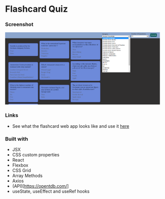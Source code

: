 # Flashcard Quiz

### Screenshot

![](flaschcard-quiz.png)

### Links

- See what the flashcard web app looks like and use it [here](https://flashcard-quiz-teal.vercel.app/)

### Built with

- JSX
- CSS custom properties
- React
- Flexbox
- CSS Grid
- Array Methods
- Axios
- (API)[https://opentdb.com/]
- useState, useEffect and useRef hooks
